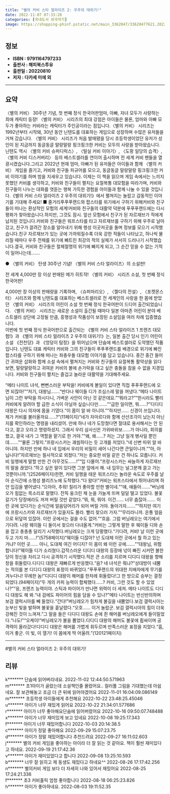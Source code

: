```yaml
---
title: "별의 커비 스타 얼라이즈 2: 우주의 대위기!"
date: 2022-11-07 07:33:28
categories: [국내도서 외국작가]
image: https://shopping-phinf.pstatic.net/main_3362047/33620477621.20221019134646.jpg
---
```


## **정보**

- **ISBN : 9791164797233**
- **출판사 : 해피북스투유**
- **출판일 : 20220810**
- **저자 : 다카세 미에 외**

------



## **요약**

〈별의 커비〉 30주년 기념, 첫 번째 정식 한국어판엄마, 아빠, 자녀 모두가 사랑하는 최애 캐릭터 등장! 〈별의 커비〉 시리즈의 최대 강점은 아이들은 물론, 엄마와 아빠 모두가 좋아하는 커비라는 캐릭터가 주인공이라는 점입니다.〈별의 커비〉 시리즈는 1992년부터 시작돼, 30년 동안 닌텐도를 대표하는 게임으로 성장하며 수많은 유저들을 거쳐 갔습니다. 〈별의 커비〉 시리즈가 처음 발매됐을 당시 초등학생이었던 유저가 성인이 된 지금까지 동글동글 말랑말랑 핑크핑크한 커비는 모두의 사랑을 받아왔습니다. 닌텐도 역시 〈별의 커비 슈퍼디럭스〉, 〈털실 커비 이야기〉, 〈도팡 일당의 습격〉, 〈별의 커비 디스커버리〉 등의 베스트셀러를 연이어 출시하며 전 세계 커비 팬들을 열광시켰습니다.그리고 2022년 현재 엄마, 아빠가 된 유저들은 아이들과 함께 〈별의 커비〉 게임을 즐기고, 커비와 친구들 피규어를 모으고, 동글동글 말랑말랑 핑크핑크한 커비 이야기를 하며 밤을 지새우고 있습니다. 이제는 이 책을 읽으며 게임 속에서는 느끼지 못했던 커비를 생각하고, 커비와 친구들이 펼치는 요절복통 대모험을 따라가며, 커비와 친구들이 나누는 대화를 엿듣는 행복 가득한 경험을 아이들과 함께 나눌 수 있을 것입니다.《별의 커비 스타 얼라이즈 2 우주의 대위기!》에서 펼쳐지는 놀랍고 감동적인 이야기를 기대해 주세요! ■ 줄거리푸푸푸랜드와 팝스타를 위기에서 구하기 위해커비와 친구들이 떠나는 환상적인 모험의 세계!커비와 친구들의 대활약 덕분에 푸푸푸랜드에는 다시 평화가 찾아왔습니다.하지만, 그것도 잠시. 앞선 모험에서 친구가 된 자르재브가 적에게 납치된 것입니다.커비와 친구들은 워프스타를 타고 자르재브를 구하기 위해 우주로 날아갔고, 친구가 끌려간 장소를 알아내기 위해 행성 이곳저곳을 돌며 정보를 모으기 시작했습니다.친구 자르재브가 있는 곳에 가까워질수록 더욱 강한 적들이 나타났고, 하나씩 물리칠 때마다 우주 전체를 위기에 빠트린 최강의 적의 실체가 서서히 드러나기 시작했습니다.결국, 커비와 친구들은 절체절명의 위기에 빠지게 되고, 그 순간 믿을 수 없는 기적이 일어나는데…….

● 〈별의 커비〉 탄생 30주년 기념!
〈별의 커비 스타 얼라이즈〉의 소설판!

전 세계 4,000만 장 이상 판매된 메가 히트작!
〈별의 커비〉 시리즈 소설, 첫 번째 정식 한국어판!

4,000만 장 이상의 판매량을 기록하며, 〈슈퍼마리오〉, 〈젤다의 전설〉, 〈포켓몬스터〉 시리즈와 함께 닌텐도를 대표하는 베스트셀러로 전 세계인의 사랑을 한 몸에 받았던 〈별의 커비〉 시리즈의 어린이 소설 첫 번째 정식 한국어판이 드디어 출간되었습니다.
〈별의 커비〉 시리즈는 새로운 소설이 출간될 때마다 일본 아마존 어린이 분야 베스트셀러 상단에 고정될 만큼, 흥행성과 작품성이 보장된 소설임을 여러 차례 입증했습니다.  
이번에 첫 번째 정식 한국어판으로 출간되는 《별의 커비 스타 얼라이즈 1 프렌즈 대모험!》과 《별의 커비 스타 얼라이즈 2 우주의 대위기!》는, 일본 출간 당시 인기 어린이 소설 《전천당》과 《엉덩이 탐정》을 뛰어넘으며 단숨에 베스트셀러로 도약했던 작품입니다. 닌텐도 대표 캐릭터 커비와 그의 친구들이 푸푸푸랜드를 배경으로 위기에 빠진 팝스타를 구하기 위해 떠나는 좌충우돌 대모험 이야기를 담고 있습니다.
중간 중간 들어간 귀여운 삽화와 함께 소설 속에서 펼쳐지는 커비와 친구들의 요절복통 활약상을 읽다 보면, 말랑말랑하고 귀여운 커비의 볼에 손가락을 대고 싶은 충돌을 참을 수 없을 지경입니다. 
커비와 친구들이 펼치는 즐겁고 놀라운 대활약을 기대해주세요.

“메타 나이트 녀석, 뻔뻔스러운 부탁을! 커비에게 볼일이 있다면 직접 푸푸푸랜드에 오면 되잖아!”“저기, 대왕님…….”반다나 웨이들 디가 조심스레 말을 꺼냈다.“메타 나이트 님이 그런 부탁을 하시다니, 가벼운 사안이 아닌 것 같은데요.”“뭐라고?”“한시라도 빨리 커비에게 알려야 할 급한 소식이 아닐까 싶습니다만…….”“급한 일이면, 뭐……?”디디디 대왕은 다시 의자에 몸을 기댔다.“이 몸이 알 바 아니야.”“하지만…… 신경이 쓰입니다. 제가 커비를 불러올까요……?”(11페이지)“네가 자마르다와 함께 산산조각이 났는지 아닌지를 확인하라는 명령을 내리셨어. 만에 하나 네가 도망쳤다면 절대로 용서해서는 안 된다고, 끌고 오라고 명령하셨지. 그래서 우리 삼사신은 가위바위보……가 아니라, 회의를 했고, 결국 내가 그 역할을 맡기로 한 거야.”“왜, 왜……? 저는 그냥 일개 병사일 뿐인데…….”“물론 그렇지.”프랑시스카는 괘씸하다는 듯 고개를 저었다.“네 신변 따위 알 바 아니야. 하지만 만에 하나 네 입에서 우리의 비밀이 새어 나간다면 큰일이니까.”“아, 아닙니다!”자르재브는 필사적으로 외쳤다.“저는 중요한 비밀 같은 건 하나도 모릅니다. 커비 일행에게 말할 만한 건 아무것도……!”“입 다물어.”프랑시스카는 싸늘하게 자르재브의 말을 끊었다.“하고 싶은 말이 있다면 그분 앞에서 해. 내 임무는 널그분께 끌고 가는 것뿐이니까.”(2526페이지)한편, 커비 일행을 태운 워프스타는 놀라운 속도로 우주를 날아 순식간에 소행성 블리즈노에 도착했다.“다 왔다!”커비는 워프스타에서 뛰어내리며 하얀 입김을 뱉어냈다.“으아아, 추워! 칠리가 좋아할 만한 별이네.”“얘, 얘들아…….”버닝레오가 힘없는 목소리로 말했다. 잔뜩 웅크린 채 눈을 가늘게 뜨며 덜덜 떨고 있었다. 불꽃 갈기가 당장에라도 꺼져 버릴 것만 같았다.“뭐, 뭐, 뭐야. 이건…… 너무 춥잖아……. 이런 곳에 있다가는 순식간에 얼음덩어리가 되어 버릴 거야. 돌아가자…….”“하지만 여기에 프랑시스카와 자르재브가 있을지도 몰라. 빨리 찾으러 가자.”“무리라니까. 온통 얼음으로 뒤덮여 있잖아. 이런 곳에서는 걸을 수도 없어.”“흐음. 그럼 버닝레오는 여기에서 기다려. 나랑 웨이들 디 둘이서 찾으러 다녀올게.”커비는 그렇게 말한 후 웨이들 디와 손을 잡고 총총총 달리기 시작했다.버닝레오는 크게 당황했다.“기다려, 커비! 날 이런 곳에 두고 가지 마……!”(5758페이지)“웨이들 디잖아? 넌 도대체 이런 곳에서 뭘 하고 있는 거냐? 이런 곳…… 아니, 도대체 여긴 어디지? 이 몸이 왜 이런 곳에…….”“대왕님, 위험합니다!”웨이들 디가 소리쳤다.갑작스러운 디디디 대왕의 등장에 넋이 빠진 시커먼 불한당이 정신을 차리고 다시 공격하기 시작했다.적은 큰 소리를 지르며 디디디 대왕을 향해 창을 휘둘렀다.디디디 대왕은 재빠르게 반응했다.“음? 네 녀석은 뭐냐?”상대방이 내뿜는 적의를 본 디디디 대왕의 표정이 바뀌었다.“푸푸푸랜드의 위대한 지배자에게 무기를 겨누다니! 무례한 놈!”디디디 대왕이 해머를 한차례 휘둘렀다!그 한 방으로 승부는 결정되었다.(94페이지)“두 개의 카피 능력이 합체했다……? 커비, 그런 것도 할 수 있었나?”“응, 프렌즈 능력이야. 스틱과 파이어가 만나면 위력이 더 세져. 메타 나이트도 디디디 대왕도 해 봐.“내 검에도 파이어의 힘을 담을 수 있나?”메타 나이트는 반신반의하며 보검 갤럭시아를 빼 들었다.“간다!”버닝레오가 힘차게 불길을 내뿜었다.보검 갤럭시아는 눈부신 빛을 발하며 불꽃을 흩날렸다.“오호…… 이거 놀랍군. 보검 갤럭시아의 힘이 더욱 강해진 것이 느껴져.”그 말을 들은 디디디 대왕도 손에 쥔 해머를 버닝레오에게 들이밀었다.“나도!”“오케이!”버닝레오가 불을 뿜었다.디디디 대왕의 해머도 불꽃에 휩싸이며 공격력이 올라갔다!디디디 대왕은 해머를 가볍게 휘두르며 만족스러운 표정을 지었다.“흠, 이거 좋군. 이 빛, 이 열기! 이 몸에게 딱 어울려.”(120121페이지)

------

#별의 커비 스타 얼라이즈 2: 우주의 대위기!


## **리뷰** 

  k******* 단숨에 읽어버리네요.  2022-11-02 12:44:50.571963 <br/>  m******* 초1아이가 골랐는데 소설책인줄 몰랐어요..
컬러풀 그림을 기대했는데 아쉽네요.
잘 보관해놓고 조금 더 큰 뒤에 읽어야겠어요 2022-11-01 16:04:09.086149 <br/>  m******* 초등학생 아이들에게 추천해요  2022-10-22 23:48:25.45046 <br/>  u******* 아이가 너무 재밌게 읽어요 2022-10-22 21:34:01.577686 <br/>  r******* 아이가 너무 좋아해요단숨에 읽어버렸어요 2022-10-16 09:50:07.748488 <br/>  x******* 아이가 너무 재미있게 보고 있네요 2022-10-08 19:25:17.343 <br/>  f******* 아이가 너무 재밌어합니다 2022-10-03 20:14:38.5 <br/>  c******* 아이가 정말 좋아해요 2022-09-29 15:07:23.75 <br/>  d******* 아이가 정말 재밌어합니다 추천드려요 2022-09-27 16:11:02.603 <br/>  j******* 별의 커비 게임을 좋아하는 아이라 더 잘 읽는 것 같아요.
책이 훨씬 재미있다고 하네요. 2022-09-19 21:17:42.36 <br/>  v******* 아이가 재미있었다고 합니다 2022-09-08 13:25:10.593 <br/>  b******* 너무 잘 읽히고 제 동생도 재밌다고 하네요^^ 2022-08-26 17:17:42.256 <br/>  n******* 별의커비 게임 보다 더 자세히 나와 있어서 재밌어요 2022-08-25 17:24:21.336 <br/>  f******* 초3  커비홀릭 엄청 좋아합니다 2022-08-18 06:25:23.826 <br/>  h******* 아이가 좋아하네요. 2022-08-03 19:11:52.35 <br/>